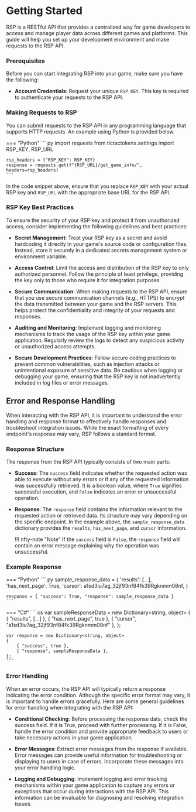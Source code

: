 # Getting Started

RSP is a RESTful API that provides a centralized way for game developers to access and manage player data across different games and platforms. This guide will help you set up your development environment and make requests to the RSP API.

### Prerequisites

Before you can start integrating RSP into your game, make sure you have the following:

- **Account Credentials**: Request your unique `RSP_KEY`. This key is required to authenticate your requests to the RSP API.

### Making Requests to RSP

You can submit requests to the RSP API in any programming language that supports HTTP requests. An example using Python is provided below.

=== "Python"
    ``` py
    import requests
    from tictactokens.settings import RSP_KEY, RSP_URL

    rsp_headers = {"RSP_KEY": RSP_KEY}
    response = requests.get(f"{RSP_URL}/get_game_info/", headers=rsp_headers)
    ```

In the code snippet above, ensure that you replace `RSP_KEY` with your actual RSP key and `RSP_URL` with the appropriate base URL for the RSP API.

### RSP Key Best Practices

To ensure the security of your RSP key and protect it from unauthorized access, consider implementing the following guidelines and best practices:

- **Secret Management**: Treat your RSP key as a secret and avoid hardcoding it directly in your game's source code or configuration files. Instead, store it securely in a dedicated secrets management system or environment variable.

- **Access Control**: Limit the access and distribution of the RSP key to only authorized personnel. Follow the principle of least privilege, providing the key only to those who require it for integration purposes.

- **Secure Communication**: When making requests to the RSP API, ensure that you use secure communication channels (e.g., HTTPS) to encrypt the data transmitted between your game and the RSP servers. This helps protect the confidentiality and integrity of your requests and responses.

- **Auditing and Monitoring**: Implement logging and monitoring mechanisms to track the usage of the RSP key within your game application. Regularly review the logs to detect any suspicious activity or unauthorized access attempts.

- **Secure Development Practices**: Follow secure coding practices to prevent common vulnerabilities, such as injection attacks or unintentional exposure of sensitive data. Be cautious when logging or debugging your game, ensuring that the RSP key is not inadvertently included in log files or error messages.

<!-- - Key Rotation: Periodically rotate your RSP key to mitigate the risk of compromise. Establish a key rotation policy and update the key at regular intervals or in response to any security incidents. -->

## Error and Response Handling

When interacting with the RSP API, it is important to understand the error handling and response format to effectively handle responses and troubleshoot integration issues. While the exact formatting of every endpoint's response may vary, RSP follows a standard format.

### Response Structure

The response from the RSP API typically consists of two main parts:

- **Success**: The `success` field indicates whether the requested action was able to execute without any errors or if any of the requested information was successfully retrieved. It is a boolean value, where `True` signifies successful execution, and `False` indicates an error or unsuccessful operation.

- **Response**: The `response` field contains the information relevant to the requested action or retrieved data. Its structure may vary depending on the specific endpoint. In the example above, the `sample_response_data` dictionary provides the `results`, `has_next_page`, and `cursor` information.

    !!! nfty-note "Note"
        If the `success` field is `False`, the `response` field will contain an error message explaining why the operation was unsuccessful.

### Example Response

=== "Python"
    ``` py
    sample_response_data = {
        'results': [...],
        'has_next_page': True,
        'cursor': a1sd3iu7ag_32jf93nf84fk39Rgknmm08nf,
    }

    response = { "success": True, "response": sample_response_data }
    ```
=== "C#"
    ``` cs
    var sampleResponseData = new Dictionary<string, object>
    {
        { "results", [...] },
        { "has_next_page", true },
        { "cursor", "a1sd3iu7ag_32jf93nf84fk39Rgknmm08nf" },
    };

    var response = new Dictionary<string, object>
    {
        { "success", true },
        { "response", sampleResponseData },
    };
    ```

### Error Handling

When an error occurs, the RSP API will typically return a response indicating the error condition. Although the specific error format may vary, it is important to handle errors gracefully. Here are some general guidelines for error handling when integrating with the RSP API:

- **Conditional Checking**: Before processing the response data, check the success field. If it is True, proceed with further processing. If it is False, handle the error condition and provide appropriate feedback to users or take necessary actions in your game application.

- **Error Messages**: Extract error messages from the response if available. Error messages can provide useful information for troubleshooting or displaying to users in case of errors. Incorporate these messages into your error handling logic.

- **Logging and Debugging**: Implement logging and error tracking mechanisms within your game application to capture any errors or exceptions that occur during interactions with the RSP API. This information can be invaluable for diagnosing and resolving integration issues.